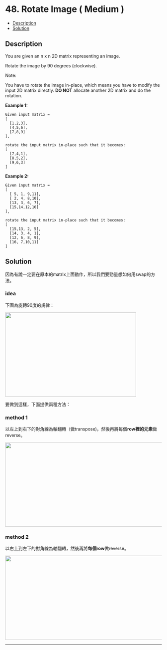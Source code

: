 # 48. Rotate Image ( Medium )

+ [Description](#Description)  
+ [Solution](#Solution)  

## Description
You are given an n x n 2D matrix representing an image.  

Rotate the image by 90 degrees (clockwise).  

Note:  

You have to rotate the image in-place, which means you have to modify the input 2D matrix directly. **DO NOT** allocate another 2D matrix and do the rotation.  

**Example 1:**  

```
Given input matrix = 
[
  [1,2,3],
  [4,5,6],
  [7,8,9]
],

rotate the input matrix in-place such that it becomes:
[
  [7,4,1],
  [8,5,2],
  [9,6,3]
]
```     

**Example 2:**  

```
Given input matrix =
[
  [ 5, 1, 9,11],
  [ 2, 4, 8,10],
  [13, 3, 6, 7],
  [15,14,12,16]
], 

rotate the input matrix in-place such that it becomes:
[
  [15,13, 2, 5],
  [14, 3, 4, 1],
  [12, 6, 8, 9],
  [16, 7,10,11]
]
```  


## Solution

因為有說一定要在原本的matrix上面動作，所以我們要勁量想如何用swap的方法。  

### idea
下圖為旋轉90度的規律：    

<img width="421" height="270" src="https://i.ibb.co/HPQPfwt/2020-06-28-22-13-40.png">    

要做到這樣，下面提供兩種方法：

### method 1
以左上到右下的對角線為軸翻轉（做transpose)，然後再將每個**row裡的元素**做reverse。   

<img width="521" height="270" src="https://i.ibb.co/WKkgww1/00001.png">    

### method 2
以右上到左下的對角線為軸翻轉，然後再將**每個row**做reverse。   

<img width="521" height="270" src="https://i.ibb.co/86fN1cq/00001.png">    





---

